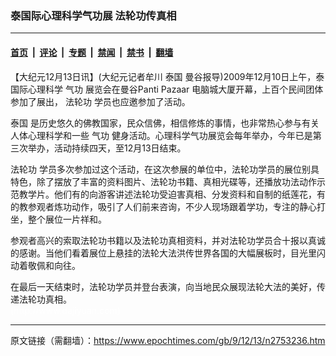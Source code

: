 ### 泰国际心理科学气功展 法轮功传真相

---

#### [首页](../../../..?n2753236) &nbsp;|&nbsp; [评论](../../../../../epoch-comment?n2753236) &nbsp;|&nbsp; [专题](../../../../../epoch-special?n2753236) &nbsp;|&nbsp; [禁闻](../../../../../epoch-news?n2753236) &nbsp;|&nbsp; [禁书](../../../../../books?n2753236) &nbsp;|&nbsp; [翻墙](https://github.com/gfw-breaker/nogfw/blob/master/README.md?n2753236)


<div class="post_content" id="artbody" itemprop="articleBody">
 <!-- article content begin -->
 <p>
  【大纪元12月13日讯】(大纪元记者牟川
  <ok href="https://www.epochtimes.com/gb/tag/%E6%B3%B0%E5%9B%BD.html">
   泰国
  </ok>
  曼谷报导)2009年12月10日上午，泰国际心理科学
  <ok href="https://www.epochtimes.com/gb/tag/%E6%B0%94%E5%8A%9F.html">
   气功
  </ok>
  展览会在曼谷Panti Pazaar 电脑城大厦开幕，上百个民间团体参加了展出，
  <ok href="https://www.epochtimes.com/gb/tag/%E6%B3%95%E8%BD%AE%E5%8A%9F.html">
   法轮功
  </ok>
  学员也应邀参加了活动。
 </p>
 <p>
  <ok href="https://www.epochtimes.com/gb/tag/%E6%B3%B0%E5%9B%BD.html">
   泰国
  </ok>
  是历史悠久的佛教国家，民众信佛，相信修炼的事情，也非常热心参与有关人体心理科学和一些
  <ok href="https://www.epochtimes.com/gb/tag/%E6%B0%94%E5%8A%9F.html">
   气功
  </ok>
  健身活动。心理科学气功展览会每年举办，今年已是第三次举办，活动持续四天，至12月13日结束。
 </p>
 <p>
  <ok href="https://www.epochtimes.com/gb/tag/%E6%B3%95%E8%BD%AE%E5%8A%9F.html">
   法轮功
  </ok>
  学员多次参加过这个活动，在这次参展的单位中，法轮功学员的展位别具特色，除了摆放了丰富的资料图片、法轮功书籍、真相光碟等，还播放功法动作示范教学片。他们有的向游客讲述法轮功受迫害真相、分发资料和自制的纸莲花，有的教参观者炼功动作，吸引了人们前来咨询，不少人现场跟着学功，专注的静心打坐，整个展位一片祥和。
 </p>
 <p>
  参观者高兴的索取法轮功书籍以及法轮功真相资料，并对法轮功学员合十报以真诚的感谢。当他们看着展位上悬挂的法轮大法洪传世界各国的大幅展板时，目光里闪动着敬佩和向往。
 </p>
 <p>
  在最后一天结束时，法轮功学员并登台表演，向当地民众展现法轮大法的美好，传递法轮功真相。
  <br/>
  <font color="#ffffff">
   (http://www.dajiyuan.com)
  </font>
 </p>
 <!-- article content end -->
 <div id="below_article_ad">
 </div>
</div>


---

原文链接（需翻墙）：https://www.epochtimes.com/gb/9/12/13/n2753236.htm